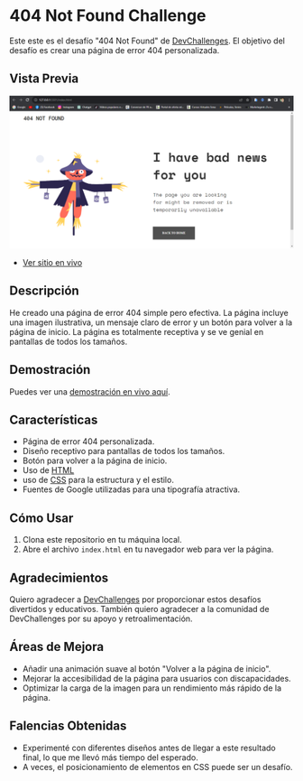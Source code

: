 # 404 Not Found Challenge

Este este es el desafío "404 Not Found" de [DevChallenges](https://devchallenges.io/challenges/wBunSb7FPrIepJZAg0sY#). El objetivo del desafío es crear una página de error 404 personalizada.

## Vista Previa

![Vista Previa](./Captura%20de%20pantalla%20404%20page%20not%20found.png)

- [Ver sitio en vivo](https://cristianaguilar-dev.github.io/page-404-Not-found/)

## Descripción

He creado una página de error 404 simple pero efectiva. La página incluye una imagen ilustrativa, un mensaje claro de error y un botón para volver a la página de inicio. La página es totalmente receptiva y se ve genial en pantallas de todos los tamaños.

## Demostración

Puedes ver una [demostración en vivo aquí](https://tu-sitio-web.com/404).

## Características

- Página de error 404 personalizada.
- Diseño receptivo para pantallas de todos los tamaños.
- Botón para volver a la página de inicio.
- Uso de [HTML](https://developer.mozilla.org/en-US/docs/Web/HTML)
- uso de [CSS](https://developer.mozilla.org/en-US/docs/Web/CSS) para la estructura y el estilo.
- Fuentes de Google utilizadas para una tipografía atractiva.

## Cómo Usar

1. Clona este repositorio en tu máquina local.
2. Abre el archivo `index.html` en tu navegador web para ver la página.

## Agradecimientos

Quiero agradecer a [DevChallenges](https://devchallenges.io/) por proporcionar estos desafíos divertidos y educativos. También quiero agradecer a la comunidad de DevChallenges por su apoyo y retroalimentación.

## Áreas de Mejora

- Añadir una animación suave al botón "Volver a la página de inicio".
- Mejorar la accesibilidad de la página para usuarios con discapacidades.
- Optimizar la carga de la imagen para un rendimiento más rápido de la página.

## Falencias Obtenidas

- Experimenté con diferentes diseños antes de llegar a este resultado final, lo que me llevó más tiempo del esperado.
- A veces, el posicionamiento de elementos en CSS puede ser un desafío.


